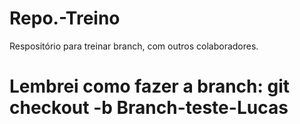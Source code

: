 # Repo.-Treino
Respositório para treinar branch, com outros colaboradores.

# Lembrei como fazer a branch: git checkout -b Branch-teste-Lucas
